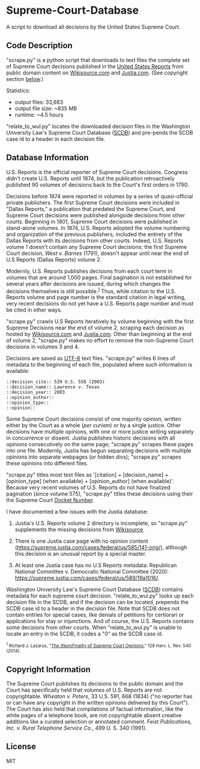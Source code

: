 # Supreme-Court-Database

A script to download all decisions by the United States Supreme Court.

## Code Description

"scrape.py" is a python script that downloads to text files the complete set of Supreme Court decisions published in the [United States Reports](https://en.wikipedia.org/wiki/United_States_Reports) from public domain content on [Wikisource.com](https://en.wikisource.org/wiki/United_States_Reports/Volume_2) and [Justia.com](https://supreme.justia.com/cases/federal/us/volume/). (See copyright section [below](#copyright-information).)

Statistics:
* output files: 33,683
* output file size: ~835 MB
* runtime: ~4.5 hours

"relate_to_wul.py" locates the downloaded decision files in the Washington University Law's Supreme Court Database ([SCDB](http://scdb.wustl.edu/)) and pre-pends the SCDB case id to a header in each decision file.

## Database Information
 
U.S. Reports is the official reporter of Supreme Court decisions. Congress didn't create U.S. Reports until 1874, but the publication retroactively published 90 volumes of decisions back to the Court's first orders in 1790. 

Decisions before 1874 were reported in volumes by a series of quasi-official private publishers. The first Supreme Court decisions were included in "Dallas Reports," a publication that predated the Supreme Court, and Supreme Court decisions were published alongside decisions from other courts. Beginning in 1801, Supreme Court decisions were published in stand-alone volumes. In 1874, U.S. Reports adopted the volume numbering and organization of the previous publishers, included the entirety of the Dallas Reports with its decisions from other courts. Indeed, U.S. Reports volume 1 doesn't contain any Supreme Court decisions; the first Supreme Court decision, <i>West v. Barnes</i> (1791), doesn't appear until near the end of U.S Reports (Dallas Reports) volume 2.

Modernly, U.S. Reports publishes decisions from each court term in volumes that are around 1,000 pages. Final pagination is not established for several years after decisions are issued, during which changes the decisions themselves is still possible.<sup>[1](#note_1)</sup> Thus, while citation to the U.S. Reports volume and page number is the standard citation in legal writing, very recent decisions do not yet have a U.S. Reports page number and must be cited in other ways.    

"scrape.py" crawls U.S Reports iteratively by volume beginning with the first Supreme Decisions near the end of volume 2, scraping each decision as hosted by [Wikisource.com](https://en.wikisource.org/wiki/United_States_Reports/Volume_2) and [Justia.com](https://supreme.justia.com/cases/federal/us/volume/). Other than beginning at the end of volume 2, "scrape.py" makes no effort to remove the non-Supreme Court decisions in volumes 3 and 4.

Decisions are saved as [UTF-8](https://en.wikipedia.org/wiki/UTF-8) text files. "scrape.py" writes 6 lines of metadata to the beginning of each file, populated where such information is available:

    ::decision_cite:: 539 U.S. 558 (2003)
    ::decision_name:: Lawrence v. Texas
    ::decision_year:: 2003
    ::opinion_author:: 
    ::opinion_type:: 
    ::opinion:: 

Some Supreme Court decisions consist of one majority opinion, written either by the Court as a whole (<i>per curiam</i>) or by a single justice. Other decisions have multiple opinions, with one or more justice writing separately in concurrence or dissent. Justia publishes historic decisions with all opinions consecutively on the same page; "scrape.py" scrapes these pages into one file. Modernly, Justia has begun separating decisions with multiple opinions into separate webpages (or hidden divs); "scrape.py" scrapes these opinions into different files.

"scrape.py" titles most text files as '[citation] + [decision_name] + [opinion_type] (when available) + [opinion_author] (when available)'. Because very recent volumes of U.S. Reports do not have finalized pagination (since volume 575), "scrape.py" titles these decisions using their the Supreme Court [Docket Number](http://scdb.wustl.edu/documentation.php?var=docket).

I have documented a few issues with the Justia database:

1. Justia's U.S. Reports volume 2 directory is incomplete, so "scrape.py" supplements the missing decisions from [Wikisource](https://en.wikisource.org/wiki/United_States_Reports/Volume_2).

2. There is one Justia case page with no opinion content (https://supreme.justia.com/cases/federal/us/585/141-orig/), although this decision is an unusual report by a special master. 

3. At least one Justia case has no U.S Reports metadata: Republican National Committee v. Democratic National Committee (2020): https://supreme.justia.com/cases/federal/us/589/19a1016/. 

Washington University Law's Supreme Court Database ([SCDB](http://scdb.wustl.edu/)) contains metadata for each supreme court decision. "relate_to_wul.py" looks up each decision file in the SCDB, and if the decision can be located, prepends the SCDB case id to a header in the decision file. Note that SCDB does not contain entries for special cases, like denials of petitions for certiorari or applications for stay or injunctions. And of course, the U.S. Reports contains some decisions from other courts. When "relate_to_wul.py" is unable to locate an entry in the SCDB, it codes a "0" as the SCDB case id.

<a name="note_1"></a><sup><sup>1</sup> Richard J. Lazarus, "[The (Non)Finality of Supreme Court Opinions](https://harvardlawreview.org/print/vol-128/the-nonfinality-of-supreme-court-opinions/)," 128 Harv. L. Rev. 540 (2014).</sup>

## Copyright Information

The Supreme Court publishes its decisions to the public domain and the Court has specifically held that volumes of U.S. Reports are not copyrightable. <i>Wheaton v. Peters</i>, 33 U.S. 591, 668 (1834) ("no reporter has or can have any copyright in the written opinions delivered by this Court"). The Court has also held that compilations of factual information, like the white pages of a telephone book, are not copyrightable absent creative additions like a curated selection or annotated comment. <i>Feist Publications, Inc. v. Rural Telephone Service Co.</i>, 499 U. S. 340 (1991)</sup>.

## License

MIT
